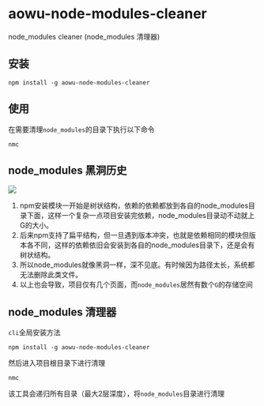 # aowu-node-modules-cleaner
node_modules cleaner (node_modules 清理器)


## 安装


```
npm install -g aowu-node-modules-cleaner
```


## 使用

在需要清理`node_modules`的目录下执行以下命令

```
nmc
```

## node_modules 黑洞历史

![](https://fudongdong-statics.oss-cn-beijing.aliyuncs.com/images/20220213/b87c495bf2b44b46b690fbc8a1a9a207.png?x-oss-process=image/resize,w_800/quality,q_80)

1. npm安装模块一开始是树状结构，依赖的依赖都放到各自的node_modules目录下面，这样一个复杂一点项目安装完依赖，node_modules目录动不动就上G的大小。
2. 后来npm支持了扁平结构，但一旦遇到版本冲突，也就是依赖相同的模块但版本各不同，这样的依赖依旧会安装到各自的node_modules目录下，还是会有树状结构。
3. 所以node_modules就像黑洞一样，深不见底。有时候因为路径太长，系统都无法删除此类文件。
4. 以上也会导致，项目仅有几个页面，而`node_modules`居然有数个`G`的存储空间


## node_modules 清理器

`cli`全局安装方法

```shell
npm install -g aowu-node-modules-cleaner
```

然后进入项目根目录下进行清理
```shell
nmc
```

该工具会递归所有目录（最大2层深度），将`node_modules`目录进行清理
